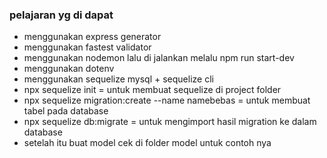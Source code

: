 ### pelajaran yg di dapat

- menggunakan express generator
- menggunakan fastest validator
- menggunakan nodemon lalu di jalankan melalu npm run start-dev
- menggunakan dotenv
- menggunakan sequelize mysql + sequelize cli
- npx sequelize init = untuk membuat sequelize di project folder
- npx sequelize migration:create --name namebebas = untuk membuat tabel pada database
- npx sequelize db:migrate = untuk mengimport hasil migration ke dalam database
- setelah itu buat model cek di folder model untuk contoh nya
